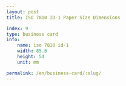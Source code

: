 ```yaml
---
layout: post
title: ISO 7810 ID-1 Paper Size Dimensions

index: 9
type: business card
info:
    name: iso 7810 id-1
    width: 85.6
    height: 54
    unit: mm

permalink: /en/business-card/:slug/
---
```



